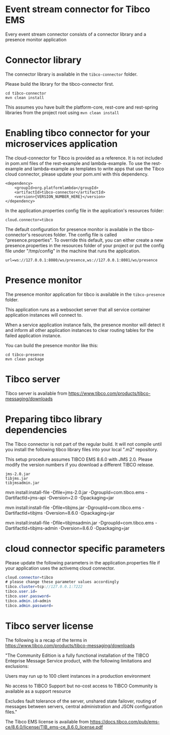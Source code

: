 # Event stream connector for Tibco EMS

Every event stream connector consists of a connector library and a presence monitor application

# Connector library

The connector library is available in the `tibco-connector` folder.

Please build the library for the tibco-connector first.

```
cd tibco-connector
mvn clean install
```

This assumes you have built the platform-core, rest-core and rest-spring libraries from the project root using `mvn clean install`

# Enabling tibco connector for your microservices application

The cloud-connector for Tibco is provided as a reference. It is not included in pom.xml files of the rest-example and lambda-example. To use the rest-example and lambda-example as templates to write apps that use the Tibco cloud connector, please update your pom.xml with this dependency.

```
<dependency>
    <groupId>org.platformlambda</groupId>
    <artifactId>tibco-connector</artifactId>
    <version>{VERSION_NUMBER_HERE}</version>
</dependency>
```

In the application.properties config file in the application's resources folder:
```
cloud.connector=tibco
```

The default configuration for presence monitor is available in the tibco-connector's resources folder. The config file is called "presence.properties". To override this default, you can either create a new presence.properties in the resources folder of your project or put the config file under "/tmp/config" in the machine that runs the application.

```
url=ws://127.0.0.1:8080/ws/presence,ws://127.0.0.1:8081/ws/presence
```

# Presence monitor

The presence monitor application for tibco is available in the `tibco-presence` folder.

This application runs as a websocket server that all service container application instances will connect to.

When a service application instance fails, the presence monitor will detect it and inform all other application instances to clear routing tables for the failed application instance.

You can build the presence monitor like this:

```
cd tibco-presence
mvn clean package
```

# Tibco server

Tibco server is available from https://www.tibco.com/products/tibco-messaging/downloads

# Preparing tibco library dependencies

The Tibco connector is not part of the regular build. It will not compile until you install the following tibco library files into your local ".m2" repository.

This setup procedure assumes TIBCO EMS 8.6.0 with JMS 2.0. Please modify the version numbers if you download a different TIBCO release.

```
jms-2.0.jar
tibjms.jar
tibjmsadmin.jar
```

mvn install:install-file -Dfile=jms-2.0.jar -DgroupId=com.tibco.ems -DartifactId=jms-api -Dversion=2.0 -Dpackaging=jar

mvn install:install-file -Dfile=tibjms.jar -DgroupId=com.tibco.ems -DartifactId=tibjms -Dversion=8.6.0 -Dpackaging=jar

mvn install:install-file -Dfile=tibjmsadmin.jar -DgroupId=com.tibco.ems -DartifactId=tibjms-admin -Dversion=8.6.0 -Dpackaging=jar

# cloud connector specific parameters

Please update the following parameters in the application.properties file if your application uses the activemq cloud connector.

```java
cloud.connector=tibco
# please change these parameter values accordingly
tibco.cluster=tcp://127.0.0.1:7222
tibco.user.id=
tibco.user.password=
tibco.admin.id=admin
tibco.admin.password=
```

# Tibco server license

The following is a recap of the terms in https://www.tibco.com/products/tibco-messaging/downloads

"The Community Edition is a fully functional installation of the TIBCO Enteprise Message Service product, with the following limitations and exclusions:

Users may run up to 100 client instances in a production environment

No access to TIBCO Support but no-cost access to TIBCO Community is available as a support resource

Excludes fault tolerance of the server, unshared state failover, routing of messages between servers, central administration and JSON configuration files."

The Tibco EMS license is available from https://docs.tibco.com/pub/ems-ce/8.6.0/license/TIB_ems-ce_8.6.0_license.pdf
